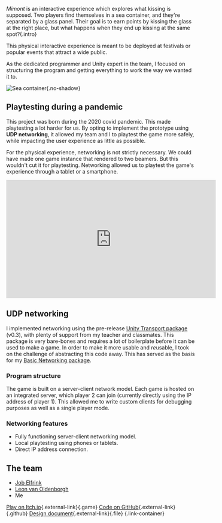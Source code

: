 *Mimont* is an interactive experience which explores what kissing is supposed. Two players find themselves in a sea container, and they're separated by a glass panel. Their goal is to earn points by kissing the glass at the right place, but what happens when they end up kissing at the same spot?{.intro}

This physical interactive experience is meant to be deployed at festivals or popular events that attract a wide public.

As the dedicated programmer and Unity expert in the team, I focused on structuring the program and getting everything to work the way we wanted it to.

![Sea container](/project_content/mimont/render2.jpg){.no-shadow}

## Playtesting during a pandemic
This project was born during the 2020 covid pandemic. This made playtesting a lot harder for us. By opting to implement the prototype using **UDP networking**, it allowed my team and I to playtest the game more safely, while impacting the user experience as little as possible.

For the physical experience, networking is not strictly necessary. We could have made one game instance that rendered to two beamers. But this wouldn't cut it for playtesting. Networking allowed us to playtest the game's experience through a tablet or a smartphone.

<div class="video-wrapper"><iframe width="560" height="315" src="https://www.youtube.com/embed/ovXipv-U9Q0" title="YouTube video player" frameborder="0" allow="accelerometer;  clipboard-write; encrypted-media; gyroscope;" allowfullscreen></iframe></div>

## UDP networking
I implemented networking using the pre-release [Unity Transport package](https://docs.unity3d.com/Packages/com.unity.transport@0.3/manual/index.html) (v0.3), with plenty of support from my teacher and classmates. This package is very bare-bones and requires a lot of boilerplate before it can be used to make a game. In order to make it more usable and *re*usable, I took on the challenge of abstracting this code away. This has served as the basis for my [Basic Networking package](basic-networking).

### Program structure
The game is built on a server-client network model. Each game is hosted on an integrated server, which player 2 can join (currently directly using the IP address of player 1). This allowed me to write custom clients for debugging purposes as well as a single player mode.

### Networking features
- Fully functioning server-client networking model.
- Local playtesting using phones or tablets.
- Direct IP address connection.

## The team
- [Job Elfrink](https://www.jobelfrink.nl/)
- [Leon van Oldenborgh](https://p4radigm.itch.io/)
- Me

[Play on Itch.io](https://p4radigm.itch.io/mimont){.external-link}{.game} [Code on GitHub](https://github.com/Creator13/Mimont){.external-link}{.github} [Design document](https://docs.google.com/document/d/1LVjTTzhnp1LH14JwPJwHEUcqjaw-YE4A5-iJ0DFeMWU/edit?usp=sharing){.external-link}{.file} {.link-container}